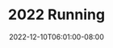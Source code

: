 ---
title: "2022 Running"
date: 2022-12-10T06:01:00-08:00
tags: ["running", "running-annual"]
total_miles_run: 138.29
total_runs: 32
total_minutes: 
partial_data: true
---